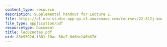 ```yaml
---
content_type: resource
description: Supplemental handout for Lecture 2.
file: https://ol-ocw-studio-app-qa.s3.amazonaws.com/courses/22-812j-managing-nuclear-technology-spring-2004/88b9392d138110ac50a70d6de146b87d_lec02notes.pdf
file_type: application/pdf
resourcetype: Document
title: lec02notes.pdf
uid: 88b9392d-1381-10ac-50a7-0d6de146b87d
---
```


